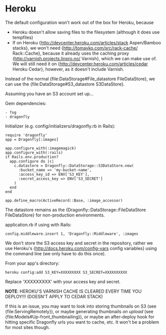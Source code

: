 Heroku
======

The default configuration won't work out of the box for Heroku, because

- Heroku doesn't allow saving files to the filesystem (although it does use tempfiles)
- If on Heroku {http://devcenter.heroku.com/articles/stack Aspen/Bamboo stacks}, we won't need {http://tomayko.com/src/rack-cache/ Rack::Cache},
because it already uses the caching proxy {http://varnish.projects.linpro.no/ Varnish}, which we can make use of.
We will still need it on {http://devcenter.heroku.com/articles/cedar Heroku Cedar}, however, as it doesn't include Varnish.

Instead of the normal {file:DataStorage#File\_datastore FileDataStore}, we can use the {file:DataStorage#S3\_datastore S3DataStore}.

Assuming you have an S3 account set up...

Gem dependencies:

    - fog
    - dragonfly

Initializer (e.g. config/initializers/dragonfly.rb in Rails):

    require 'dragonfly'
    app = Dragonfly[:images]

    app.configure_with(:imagemagick)
    app.configure_with(:rails)
    if Rails.env.production?
      app.configure do |c|
        c.datastore = Dragonfly::DataStorage::S3DataStore.new(
          :bucket_name => 'my-bucket-name',
          :access_key_id => ENV['S3_KEY'],
          :secret_access_key => ENV['S3_SECRET']
        )
      end
    end

    app.define_macro(ActiveRecord::Base, :image_accessor)

The datastore remains as the {Dragonfly::DataStorage::FileDataStore FileDataStore} for non-production environments.

application.rb if using with Rails:

    config.middleware.insert 1, 'Dragonfly::Middleware', :images

We don't store the S3 access key and secret in the repository, rather we use Heroku's
{http://docs.heroku.com/config-vars config variables} using the command line (we only have to do this once).

From your app's directory:

    heroku config:add S3_KEY=XXXXXXXXX S3_SECRET=XXXXXXXXXX

Replace 'XXXXXXXXX' with your access key and secret.

**NOTE**: HEROKU'S VARNISH CACHE IS CLEARED EVERY TIME YOU DEPLOY!!! (DOESN'T APPLY TO CEDAR STACK)

If this is an issue, you may want to look into storing thumbnails on S3 (see {file:ServingRemotely}), or maybe generating thumbnails _on upload_ (see {file:Models#Up-front_thumbnailing}), or maybe an after-deploy hook for hitting specific Dragonfly urls you want to cache, etc.
It won't be a problem for most sites though.
